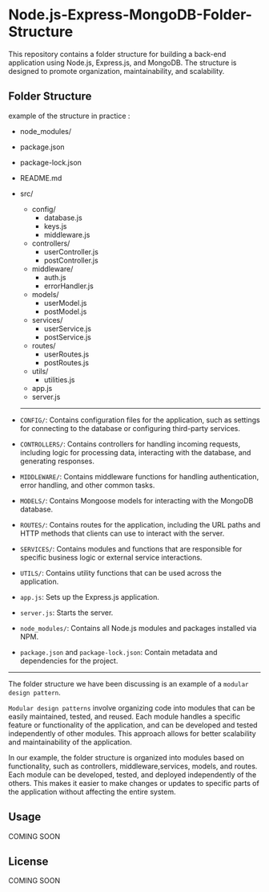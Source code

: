 # Node.js-Express-MongoDB-Folder-Structure

This repository contains a folder structure for building a back-end application using Node.js, Express.js, and MongoDB. The structure is designed to promote organization, maintainability, and scalability.

## Folder Structure

example of the structure in practice :

- node_modules/
- package.json
- package-lock.json
- README.md
- src/

  - config/
    - database.js
    - keys.js
    - middleware.js
  - controllers/
    - userController.js
    - postController.js
  - middleware/
    - auth.js
    - errorHandler.js
  - models/
    - userModel.js
    - postModel.js
  - services/
    - userService.js
    - postService.js
  - routes/
    - userRoutes.js
    - postRoutes.js
  - utils/
    - utilities.js
  - app.js
  - server.js

  ***

- `CONFIG/`: Contains configuration files for the application, such as settings for connecting to the database or configuring third-party services.

- `CONTROLLERS/`: Contains controllers for handling incoming requests, including logic for processing data, interacting with the database, and generating responses.

- `MIDDLEWARE/`: Contains middleware functions for handling authentication, error handling, and other common tasks.

- `MODELS/`: Contains Mongoose models for interacting with the MongoDB database.

- `ROUTES/`: Contains routes for the application, including the URL paths and HTTP methods that clients can use to interact with the server.

- `SERVICES/`: Contains modules and functions that are responsible for specific business logic or external service interactions.

- `UTILS/`: Contains utility functions that can be used across the application.

- `app.js`: Sets up the Express.js application.

- `server.js`: Starts the server.

- `node_modules/`: Contains all Node.js modules and packages installed via NPM.

- `package.json` and `package-lock.json`: Contain metadata and dependencies for the project.

---

The folder structure we have been discussing is an example of a `modular design pattern`.

`Modular design patterns` involve organizing code into modules that can be easily maintained, tested, and reused. Each module handles a specific feature or functionality of the application, and can be developed and tested independently of other modules. This approach allows for better scalability and maintainability of the application.

In our example, the folder structure is organized into modules based on functionality, such as controllers, middleware,services, models, and routes. Each module can be developed, tested, and deployed independently of the others. This makes it easier to make changes or updates to specific parts of the application without affecting the entire system.

## Usage

COMING SOON

## License

COMING SOON

